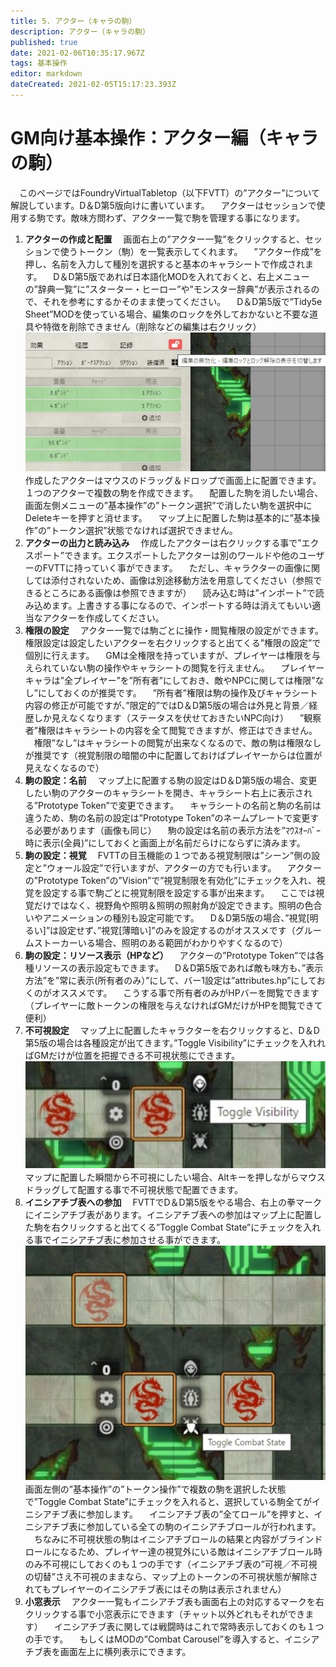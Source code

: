 ```yaml
---
title: 5. アクター（キャラの駒）
description: アクター（キャラの駒）
published: true
date: 2021-02-06T10:35:17.967Z
tags: 基本操作
editor: markdown
dateCreated: 2021-02-05T15:17:23.393Z
---
```


# GM向け基本操作：アクター編（キャラの駒）
　このページではFoundryVirtualTabletop（以下FVTT）の”アクター”について解説しています。D＆D第5版向けに書いています。
　アクターはセッションで使用する駒です。敵味方問わず、アクター一覧で駒を管理する事になります。
01. **アクターの作成と配置**
　画面右上の”アクター一覧”をクリックすると、セッションで使うトークン（駒）を一覧表示してくれます。
　”アクター作成”を押し、名前を入力して種別を選択すると基本のキャラシートで作成されます。
　D＆D第5版であれば日本語化MODを入れておくと、右上メニューの”辞典一覧”に”スターター・ヒーロー”や”モンスター辞典”が表示されるので、それを参考にするかそのまま使ってください。
　D＆D第5版で”Tidy5e Sheet”MODを使っている場合、編集のロックを外しておかないと不要な道具や特徴を削除できません（削除などの編集は右クリック）
![アクターの作成と配置.jpg](/images/japanese-community/アクターの作成と配置.jpg)
　作成したアクターはマウスのドラッグ＆ドロップで画面上に配置できます。１つのアクターで複数の駒を作成できます。
　配置した駒を消したい場合、画面左側メニューの”基本操作”の”トークン選択”で消したい駒を選択中にDeleteキーを押すと消せます。
　マップ上に配置した駒は基本的に”基本操作”の”トークン選択”状態でなければ選択できません。
02. **アクターの出力と読み込み**
　作成したアクターは右クリックする事で”エクスポート”できます。エクスポートしたアクターは別のワールドや他のユーザーのFVTTに持っていく事ができます。
　ただし、キャラクターの画像に関しては添付されないため、画像は別途移動方法を用意してください（参照できるところにある画像は参照できますが）
　読み込む時は”インポート”で読み込めます。上書きする事になるので、インポートする時は消えてもいい適当なアクターを作成してください。
03. **権限の設定**
　アクター一覧では駒ごとに操作・閲覧権限の設定ができます。権限設定は設定したいアクターを右クリックすると出てくる”権限の設定”で個別に行えます。
　GMは全権限を持っていますが、プレイヤーは権限を与えられていない駒の操作やキャラシートの閲覧を行えません。
　プレイヤーキャラは”全プレイヤー”を”所有者”にしておき、敵やNPCに関しては権限”なし”にしておくのが推奨です。
　”所有者”権限は駒の操作及びキャラシート内容の修正が可能ですが、”限定的”ではD＆D第5版の場合は外見と背景／経歴しか見えなくなります（ステータスを伏せておきたいNPC向け）
　”観察者”権限はキャラシートの内容を全て閲覧できますが、修正はできません。
　権限”なし”はキャラシートの閲覧が出来なくなるので、敵の駒は権限なしが推奨です（視覚制限の暗闇の中に配置しておけばプレイヤーからは位置が見えなくなるので）
04. **駒の設定：名前**
　マップ上に配置する駒の設定はD＆D第5版の場合、変更したい駒のアクターのキャラシートを開き、キャラシート右上に表示される”Prototype Token”で変更できます。
　キャラシートの名前と駒の名前は違うため、駒の名前の設定は”Prototype Token”のネームプレートで変更する必要があります（画像も同じ）
　駒の設定は名前の表示方法を”ﾏｳｽｵｰﾊﾞｰ時に表示(全員)”にしておくと画面上が名前だらけにならずに済みます。
05. **駒の設定：視覚**
　FVTTの目玉機能の１つである視覚制限は”シーン”側の設定と”ウォール設定”で行いますが、アクターの方でも行います。
　アクターの”Prototype Token”の”Vision”で”視覚制限を有効化”にチェックを入れ、視覚を設定する事で駒ごとに視覚制限を設定する事が出来ます。
　ここでは視覚だけではなく、視野角や照明＆照明の照射角が設定できます。照明の色合いやアニメーションの種別も設定可能です。
　D＆D第5版の場合、”視覚[明るい]”は設定せず、”視覚[薄暗い]”のみを設定するのがオススメです（グルームストーカーいる場合、照明のある範囲がわかりやすくなるので）
06. **駒の設定：リソース表示（HPなど）**
　アクターの”Prototype Token”では各種リソースの表示設定もできます。
　D＆D第5版であれば敵も味方も、”表示方法”を”常に表示(所有者のみ）”にして、バー1設定は”attributes.hp”にしておくのがオススメです。
　こうする事で所有者のみがHPバーを閲覧できます（プレイヤーに敵トークンの権限を与えなければGMだけがHPを閲覧できて便利）
07. **不可視設定**
　マップ上に配置したキャラクターを右クリックすると、D＆D第5版の場合は各種設定が出てきます。”Toggle Visibility”にチェックを入れればGMだけが位置を把握できる不可視状態にできます。
![スクリーンショット_2021-02-06_001410.jpg](/images/japanese-community/スクリーンショット_2021-02-06_001410.jpg)
　マップに配置した瞬間から不可視にしたい場合、Altキーを押しながらマウスドラッグして配置する事で不可視状態で配置できます。
08. **イニシアチブ表への参加**
　FVTTでD＆D第5版をやる場合、右上の拳マークにイニシアチブ表があります。イニシアチブ表への参加はマップ上に配置した駒を右クリックすると出てくる”Toggle Combat State”にチェックを入れる事でイニシアチブ表に参加させる事ができます。
![イニシアチブ表への参加.jpg](/images/japanese-community/イニシアチブ表への参加.jpg)
　画面左側の”基本操作”の”トークン操作”で複数の駒を選択した状態で”Toggle Combat State”にチェックを入れると、選択している駒全てがイニシアチブ表に参加します。
　イニシアチブ表の”全てロール”を押すと、イニシアチブ表に参加している全ての駒のイニシアチブロールが行われます。
　ちなみに不可視状態の駒はイニシアチブロールの結果と内容がブラインドロールになるため、プレイヤー達の視覚外にいる敵はイニシアチブロール時のみ不可視にしておくのも１つの手です（イニシアチブ表の”可視／不可視の切替”さえ不可視のままなら、マップ上のトークンの不可視状態が解除されてもプレイヤーのイニシアチブ表にはその駒は表示されません）
09. **小窓表示**
　アクター一覧もイニシアチブ表も画面右上の対応するマークを右クリックする事で小窓表示にできます（チャット以外どれもそれができます）
　イニシアチブ表に関しては戦闘時はこれで常時表示しておくのも１つの手です。
　もしくはMODの”Combat Carousel”を導入すると、イニシアチブ表を画面左上に横列表示にできます。

